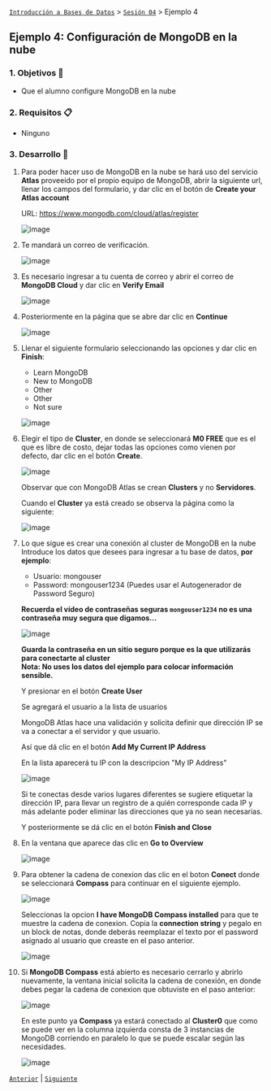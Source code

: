 [`Introducción a Bases de Datos`](../../Readme.md) > [`Sesión 04`](../Readme.md) > Ejemplo 4

## Ejemplo 4: Configuración de __MongoDB__ en la nube

### 1. Objetivos :dart:
- Que el alumno configure MongoDB en la nube

### 2. Requisitos :clipboard:
- Ninguno

### 3. Desarrollo :rocket:
1. Para poder hacer uso de MongoDB en la nube se hará uso del servicio __Atlas__ proveeido por el propio equipo de MongoDB, abrir la siguiente url, llenar los campos del formulario, y dar clic en el botón de __Create your Atlas account__

   URL: https://www.mongodb.com/cloud/atlas/register

   ![image](https://github.com/AlonsoElesbaan/Introduccion-a-Bases-de-Datos-Diciembre-2020/assets/83846645/a375fb4a-08dc-4afe-b6e6-4e2c13526268)

1. Te mandará un correo de verificación.

   ![image](https://github.com/AlonsoElesbaan/Introduccion-a-Bases-de-Datos-Diciembre-2020/assets/83846645/f371bc9b-122d-4423-8a12-d72937b1baf2)

1. Es necesario ingresar a tu cuenta de correo y abrir el correo de __MongoDB Cloud__ y dar clic en __Verify Email__

   ![image](https://github.com/AlonsoElesbaan/Introduccion-a-Bases-de-Datos-Diciembre-2020/assets/83846645/65598d96-30f2-4dee-af5b-22ad808a5cbe)

1. Posteriormente en la página que se abre dar clic en __Continue__

   ![image](https://github.com/AlonsoElesbaan/Introduccion-a-Bases-de-Datos-Diciembre-2020/assets/83846645/25bc3b07-b2e1-46d6-b145-9a9b287f27bd)

1. Llenar el siguiente formulario seleccionando las opciones y dar clic en __Finish__:
   * Learn MongoDB
   * New to MongoDB
   * Other
   * Other
   * Not sure

   ![image](https://github.com/AlonsoElesbaan/Introduccion-a-Bases-de-Datos-Diciembre-2020/assets/83846645/47fe6067-cb85-4875-b4bf-36ed2ad0c8c0)

1. Elegir el tipo de __Cluster__, en donde se seleccionará __M0 FREE__ que es el que es libre de costo, dejar todas las opciones como vienen por defecto, dar clic en el botón __Create__.

   ![image](https://github.com/AlonsoElesbaan/Introduccion-a-Bases-de-Datos-Diciembre-2020/assets/83846645/5ed4917d-d7e7-4efd-bf77-3a890f0b531e)

   Observar que con MongoDB Atlas se crean __Clusters__ y no __Servidores__.

   Cuando el __Cluster__ ya está creado se observa la página como la siguiente:

   ![image](https://github.com/AlonsoElesbaan/Introduccion-a-Bases-de-Datos-Diciembre-2020/assets/83846645/06f86cbc-fa5d-4a47-9eda-af1712b874ae)

1. Lo que sigue es crear una conexión al cluster de MongoDB en la nube
   Introduce los datos que desees para ingresar a tu base de datos, __por ejemplo__:

   - Usuario: mongouser
   - Password: mongouser1234 (Puedes usar el Autogenerador de Password Seguro)
   
   **Recuerda el vídeo de contraseñas seguras `mongouser1234` no es una contraseña muy segura que digamos...**  
   
   ![image](https://github.com/AlonsoElesbaan/Introduccion-a-Bases-de-Datos-Diciembre-2020/assets/83846645/06c2a846-6964-4f0f-9fa4-1dbfedb09bfc)
   
   **Guarda la contraseña en un sitio seguro porque es la que utilizarás para conectarte al cluster**  
   **__Nota:__ No uses los datos del ejemplo para colocar información sensible.**

   Y presionar en el botón __Create User__

   Se agregará el usuario a la lista de usuarios

   MongoDB Atlas hace una validación y solicita definir que dirección IP se va a conectar a el servidor y que usuario.
   
   Así que dá clic en el botón __Add My Current IP Address__

   En la lista aparecerá tu IP con la descripcion "My IP Address"
   
   ![image](https://github.com/AlonsoElesbaan/Introduccion-a-Bases-de-Datos-Diciembre-2020/assets/83846645/64f1dc9f-8119-4a3c-896b-af8fb41832f5)
  
   Si te conectas desde varios lugares diferentes se sugiere etiquetar la dirección IP, para llevar un registro de a quién corresponde cada IP y más adelante poder eliminar las direcciones que ya no sean necesarias.
  
   Y posteriormente se dá clic en el botón __Finish and Close__

1. En la ventana que aparece das clic en __Go to Overview__

   ![image](https://github.com/AlonsoElesbaan/Introduccion-a-Bases-de-Datos-Diciembre-2020/assets/83846645/4a89ddfa-7bbd-4893-a473-2f1a5b87c159)

1. Para obtener la cadena de conexion das clic en el boton __Conect__ donde se seleccionará __Compass__ para continuar en el siguiente ejemplo.

   ![image](https://github.com/AlonsoElesbaan/Introduccion-a-Bases-de-Datos-Diciembre-2020/assets/83846645/fd58656b-a755-4a1b-99e3-91a0576d3aaa)
   
   Seleccionas la opcion __I have MongoDB Compass installed__ para que te muestre la cadena de conexion. Copia la __connection string__ y pegalo en un block de notas, donde deberás reemplazar el texto __<password>__ por el password asignado al usuario que creaste en el paso anterior.

   ![image](https://github.com/AlonsoElesbaan/Introduccion-a-Bases-de-Datos-Diciembre-2020/assets/83846645/ca19f011-b163-4a47-ab23-12e08fc3dfdd)

1. Si __MongoDB Compass__ está abierto es necesario cerrarlo y abrirlo nuevamente, la ventana inicial solicita la cadena de conexión, en donde debes pegar la cadena de conexion que obtuviste en el paso anterior:

   ![image](https://github.com/AlonsoElesbaan/Introduccion-a-Bases-de-Datos-Diciembre-2020/assets/83846645/7a9e4d22-2183-49d0-8a78-2415164a525d)

   En este punto ya __Compass__ ya estará conectado al __Cluster0__ que como se puede ver en la columna izquierda consta de 3 instancias de MongoDB corriendo en paralelo lo que se puede escalar según las necesidades.

   ![image](https://github.com/AlonsoElesbaan/Introduccion-a-Bases-de-Datos-Diciembre-2020/assets/83846645/11609763-45ad-4e26-8b8b-6944fbcfa1fa)

[`Anterior`](../Readme.md#configuración-de-mongodb-en-la-nube) | [`Siguiente`](../Readme.md#operaciones-con-bases-de-datos-1)   
